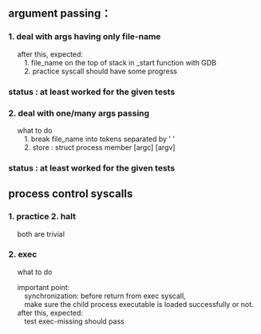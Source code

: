 ## argument passing：
### 1. deal with args having only file-name 
&emsp; after this, expected: \
&emsp;&emsp; 1. file_name on the top of stack in _start function with GDB\
&emsp;&emsp; 2. practice syscall should have some progress
### status : at least worked for the given tests
### 2. deal with one/many args passing
&emsp; what to do \
&emsp;&emsp; 1. break file_name into tokens separated by ' ' \
&emsp;&emsp; 2. store : struct process member [argc] [argv]
### status : at least worked for the given tests

## process control syscalls
### 1. practice 2. halt 
&emsp; both are trivial
### 2. exec
&emsp; what to do 

&emsp; important point: \
&emsp;&emsp; synchronization: before return from exec syscall, \
&emsp;&emsp; make sure the child process executable is loaded successfully or not. \
&emsp; after this, expected: \
&emsp;&emsp; test exec-missing should pass
